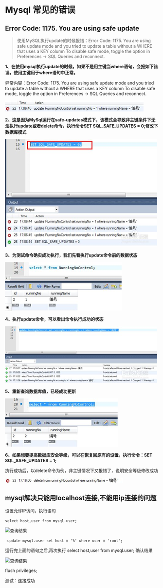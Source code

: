 # Mysql 常见的错误

## Error Code: 1175. You are using safe update

> 使用MySQL执行update的时候报错：Error Code: 1175. You are using safe update mode and you tried to update a table without a WHERE that uses a KEY column To disable safe mode, toggle the option in Preferences -> SQL Queries and reconnect.

**1、在使用mysql执行update的时候，如果不是用主键当where语句，会报如下错误，使用主键用于where语句中正常。**

异常内容：Error Code: 1175. You are using safe update mode and you tried to update a table without a WHERE that uses a KEY column To disable safe mode, toggle the option in Preferences -> SQL Queries and reconnect.

![可视化软件 错误日志](./img/error-1175-1.jpg)

**2、这是因为MySql运行在safe-updates模式下，该模式会导致非主键条件下无法执行update或者delete命令，执行命令SET SQL_SAFE_UPDATES = 0;修改下数据库模式**

![修改数据库模式](./img/error-1175-2.jpg)

**3、为测试命令确实成功执行，我们先看执行update命令前的数据状态**

![测试是否成功第一步 查询](./img/error-1175-3.jpg)

**4、执行update命令，可以看出命令执行成功的状态**

![测试是否成功第二步 修改](./img/error-1175-4.jpg)

**5、重新查询数据库值，已经成功更新**

![测试是否成功第三步 查询修改后的数据](./img/error-1175-5.jpg)

**6、如果想要提高数据库安全等级，可以在恢复回原有的设置，执行命令：SET SQL_SAFE_UPDATES = 1;**

执行成功后，以delete命令为例，非主键情况下又报错了，说明安全等级修改成功

![如果想要提高数据库安全等级，可以在恢复回原有的设置，执行命令：SET SQL_SAFE_UPDATES = 1;](./img/error-1175-6.jpg)

## mysql解决只能用localhost连接,不能用ip连接的问题

设置允许IP访问，执行语句

```select host,user from mysql.user;```

![查询结果](./img/error-ipconnect-01.png)

``` update mysql.user set host = '%' where user = 'root';```

运行完上面的语句之后,再次执行 select host,user from mysql.user;  确认结果

![查询结果](./img/error-ipconnect-02.png)

 flush privileges;

测试：连接成功